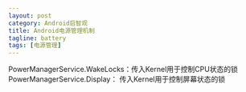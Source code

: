 ```yaml
---
layout: post
category: Android启智观
title: Android电源管理机制
tagline: battery
tags: [电源管理]
---
```


PowerManagerService.WakeLocks：传入Kernel用于控制CPU状态的锁
PowerManagerService.Display： 传入Kernel用于控制屏幕状态的锁